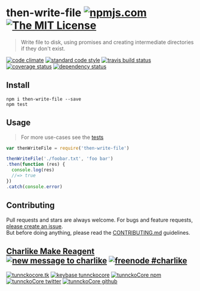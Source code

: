 # then-write-file [![npmjs.com][npmjs-img]][npmjs-url] [![The MIT License][license-img]][license-url] 

> Write file to disk, using promises and creating intermediate directories if they don't exist.

[![code climate][codeclimate-img]][codeclimate-url] [![standard code style][standard-img]][standard-url] [![travis build status][travis-img]][travis-url] [![coverage status][coverage-img]][coverage-url] [![dependency status][david-img]][david-url]


## Install
```
npm i then-write-file --save
npm test
```


## Usage
> For more use-cases see the [tests](./test.js)

```js
var thenWriteFile = require('then-write-file')

thenWriteFile('./foobar.txt', 'foo bar')
.then(function (res) {
  console.log(res)
  //=> true
})
.catch(console.error)
```


## Contributing

Pull requests and stars are always welcome. For bugs and feature requests, [please create an issue](https://github.com/tunnckoCore/then-write-file/issues/new).  
But before doing anything, please read the [CONTRIBUTING.md](./CONTRIBUTING.md) guidelines.


## [Charlike Make Reagent](http://j.mp/1stW47C) [![new message to charlike][new-message-img]][new-message-url] [![freenode #charlike][freenode-img]][freenode-url]

[![tunnckocore.tk][author-www-img]][author-www-url] [![keybase tunnckocore][keybase-img]][keybase-url] [![tunnckoCore npm][author-npm-img]][author-npm-url] [![tunnckoCore twitter][author-twitter-img]][author-twitter-url] [![tunnckoCore github][author-github-img]][author-github-url]


[npmjs-url]: https://www.npmjs.com/package/then-write-file
[npmjs-img]: https://img.shields.io/npm/v/then-write-file.svg?label=then-write-file

[license-url]: https://github.com/tunnckoCore/then-write-file/blob/master/LICENSE.md
[license-img]: https://img.shields.io/badge/license-MIT-blue.svg


[codeclimate-url]: https://codeclimate.com/github/tunnckoCore/then-write-file
[codeclimate-img]: https://img.shields.io/codeclimate/github/tunnckoCore/then-write-file.svg

[coverage-url]: https://codeclimate.com/github/tunnckoCore/then-write-file/coverage
[coverage-img]: https://img.shields.io/codeclimate/coverage/github/tunnckoCore/then-write-file.svg

[travis-url]: https://travis-ci.org/tunnckoCore/then-write-file
[travis-img]: https://img.shields.io/travis/tunnckoCore/then-write-file.svg

[coveralls-url]: https://coveralls.io/r/tunnckoCore/then-write-file
[coveralls-img]: https://img.shields.io/coveralls/tunnckoCore/then-write-file.svg

[david-url]: https://david-dm.org/tunnckoCore/then-write-file
[david-img]: https://img.shields.io/david/tunnckoCore/then-write-file.svg

[standard-url]: https://github.com/feross/standard
[standard-img]: https://img.shields.io/badge/code%20style-standard-brightgreen.svg


[author-www-url]: http://www.tunnckocore.tk
[author-www-img]: https://img.shields.io/badge/www-tunnckocore.tk-fe7d37.svg

[keybase-url]: https://keybase.io/tunnckocore
[keybase-img]: https://img.shields.io/badge/keybase-tunnckocore-8a7967.svg

[author-npm-url]: https://www.npmjs.com/~tunnckocore
[author-npm-img]: https://img.shields.io/badge/npm-~tunnckocore-cb3837.svg

[author-twitter-url]: https://twitter.com/tunnckoCore
[author-twitter-img]: https://img.shields.io/badge/twitter-@tunnckoCore-55acee.svg

[author-github-url]: https://github.com/tunnckoCore
[author-github-img]: https://img.shields.io/badge/github-@tunnckoCore-4183c4.svg

[freenode-url]: http://webchat.freenode.net/?channels=charlike
[freenode-img]: https://img.shields.io/badge/freenode-%23charlike-5654a4.svg

[new-message-url]: https://github.com/tunnckoCore/messages
[new-message-img]: https://img.shields.io/badge/send%20me-message-green.svg
